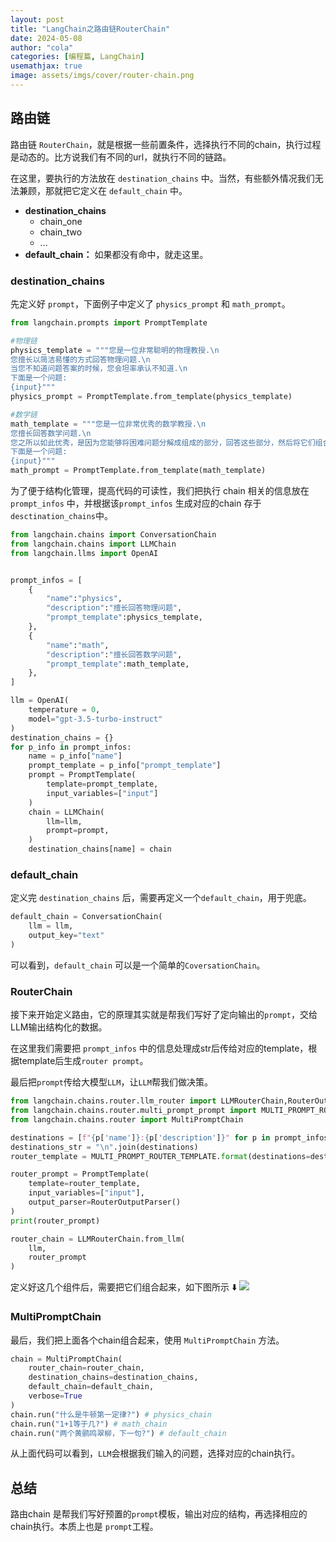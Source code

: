 ```yaml
---
layout: post
title: "LangChain之路由链RouterChain"
date: 2024-05-08
author: "cola"
categories: [编程篇, LangChain]
usemathjax: true
image: assets/imgs/cover/router-chain.png
---
```




## 路由链
路由链 `RouterChain`，就是根据一些前置条件，选择执行不同的chain，执行过程是动态的。比方说我们有不同的url，就执行不同的链路。

在这里，要执行的方法放在 `destination_chains` 中。当然，有些额外情况我们无法兼顾，那就把它定义在 `default_chain` 中。

- **destination_chains**
    - chain_one
    - chain_two
    - ...
- **default_chain：** 如果都没有命中，就走这里。


### destination_chains
先定义好 `prompt`，下面例子中定义了 `physics_prompt` 和 `math_prompt`。

```python
from langchain.prompts import PromptTemplate

#物理链
physics_template = """您是一位非常聪明的物理教授.\n
您擅长以简洁易懂的方式回答物理问题.\n
当您不知道问题答案的时候，您会坦率承认不知道.\n
下面是一个问题:
{input}"""
physics_prompt = PromptTemplate.from_template(physics_template)

#数学链
math_template = """您是一位非常优秀的数学教授.\n
您擅长回答数学问题.\n
您之所以如此优秀，是因为您能够将困难问题分解成组成的部分，回答这些部分，然后将它们组合起来，回答更广泛的问题.\n
下面是一个问题:
{input}"""
math_prompt = PromptTemplate.from_template(math_template)
```

为了便于结构化管理，提高代码的可读性，我们把执行 chain 相关的信息放在 `prompt_infos` 中，并根据该`prompt_infos` 生成对应的chain 存于 `desctination_chains`中。


```python
from langchain.chains import ConversationChain
from langchain.chains import LLMChain
from langchain.llms import OpenAI


prompt_infos = [
    {
        "name":"physics",
        "description":"擅长回答物理问题",
        "prompt_template":physics_template,
    },
    {
        "name":"math",
        "description":"擅长回答数学问题",
        "prompt_template":math_template,
    },
]

llm = OpenAI(
    temperature = 0,
    model="gpt-3.5-turbo-instruct"
)
destination_chains = {}
for p_info in prompt_infos:
    name = p_info["name"]
    prompt_template = p_info["prompt_template"]
    prompt = PromptTemplate(
        template=prompt_template,
        input_variables=["input"]
    )
    chain = LLMChain(
        llm=llm,
        prompt=prompt,
    )
    destination_chains[name] = chain

```

### default_chain
定义完 `destination_chains` 后，需要再定义一个`default_chain`，用于兜底。

```python
default_chain = ConversationChain(
    llm = llm,
    output_key="text"
)
```
可以看到，`default_chain` 可以是一个简单的`CoversationChain`。


### RouterChain

接下来开始定义路由，它的原理其实就是帮我们写好了定向输出的`prompt`，交给LLM输出结构化的数据。

在这里我们需要把 `prompt_infos` 中的信息处理成str后传给对应的template，根据template后生成`router prompt`。

最后把`prompt`传给大模型`LLM`，让`LLM`帮我们做决策。

```python
from langchain.chains.router.llm_router import LLMRouterChain,RouterOutputParser
from langchain.chains.router.multi_prompt_prompt import MULTI_PROMPT_ROUTER_TEMPLATE
from langchain.chains.router import MultiPromptChain

destinations = [f"{p['name']}:{p['description']}" for p in prompt_infos]
destinations_str = "\n".join(destinations)
router_template = MULTI_PROMPT_ROUTER_TEMPLATE.format(destinations=destinations_str)

router_prompt = PromptTemplate(
    template=router_template,
    input_variables=["input"],
    output_parser=RouterOutputParser()
)
print(router_prompt)

router_chain = LLMRouterChain.from_llm(
    llm,
    router_prompt
)
```

定义好这几个组件后，需要把它们组合起来，如下图所示 ⬇️
<img src="/assets/imgs/ai/langchain/router-chain.png" />

### MultiPromptChain
最后，我们把上面各个chain组合起来，使用 `MultiPromptChain` 方法。

```python
chain = MultiPromptChain(
    router_chain=router_chain,
    destination_chains=destination_chains,
    default_chain=default_chain,
    verbose=True
)
chain.run("什么是牛顿第一定律?") # physics_chain
chain.run("1+1等于几?") # math_chain
chain.run("两个黄鹂鸣翠柳，下一句?") # default_chain
```
从上面代码可以看到，`LLM`会根据我们输入的问题，选择对应的chain执行。


## 总结
路由chain 是帮我们写好预置的`prompt`模板，输出对应的结构，再选择相应的chain执行。本质上也是 `prompt`工程。